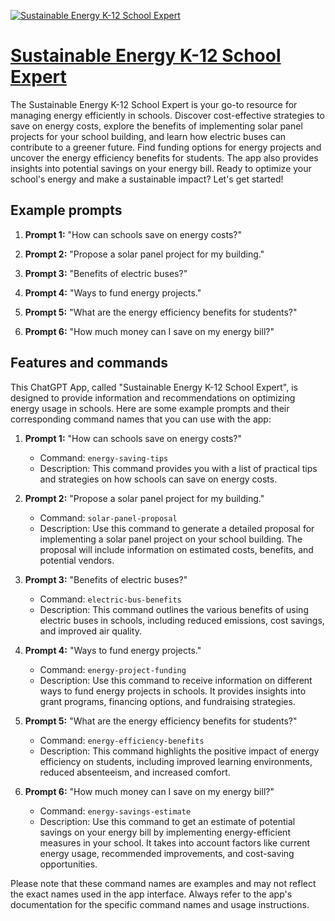 [![Sustainable Energy K-12 School Expert](https://files.oaiusercontent.com/file-YUiJAS5GUyyRANBIM11rabdG?se=2123-10-17T22%3A49%3A57Z&sp=r&sv=2021-08-06&sr=b&rscc=max-age%3D31536000%2C%20immutable&rscd=attachment%3B%20filename%3De387ec41-0836-4267-9404-5381d5e83d48.png&sig=m6ieRoqGjj1z9A5vWO9Injqa/rVDGWoJyESk8TbqwwE%3D)](https://chat.openai.com/g/g-MbaESr1Vb-sustainable-energy-k-12-school-expert)

# [Sustainable Energy K-12 School Expert](https://chat.openai.com/g/g-MbaESr1Vb-sustainable-energy-k-12-school-expert)

The Sustainable Energy K-12 School Expert is your go-to resource for managing energy efficiently in schools. Discover cost-effective strategies to save on energy costs, explore the benefits of implementing solar panel projects for your school building, and learn how electric buses can contribute to a greener future. Find funding options for energy projects and uncover the energy efficiency benefits for students. The app also provides insights into potential savings on your energy bill. Ready to optimize your school's energy and make a sustainable impact? Let's get started!

## Example prompts

1. **Prompt 1:** "How can schools save on energy costs?"

2. **Prompt 2:** "Propose a solar panel project for my building."

3. **Prompt 3:** "Benefits of electric buses?"

4. **Prompt 4:** "Ways to fund energy projects."

5. **Prompt 5:** "What are the energy efficiency benefits for students?"

6. **Prompt 6:** "How much money can I save on my energy bill?"

## Features and commands

This ChatGPT App, called "Sustainable Energy K-12 School Expert", is designed to provide information and recommendations on optimizing energy usage in schools. Here are some example prompts and their corresponding command names that you can use with the app:

1. **Prompt 1:** "How can schools save on energy costs?"
   - Command: `energy-saving-tips`
   - Description: This command provides you with a list of practical tips and strategies on how schools can save on energy costs.

2. **Prompt 2:** "Propose a solar panel project for my building."
   - Command: `solar-panel-proposal`
   - Description: Use this command to generate a detailed proposal for implementing a solar panel project on your school building. The proposal will include information on estimated costs, benefits, and potential vendors.

3. **Prompt 3:** "Benefits of electric buses?"
   - Command: `electric-bus-benefits`
   - Description: This command outlines the various benefits of using electric buses in schools, including reduced emissions, cost savings, and improved air quality.

4. **Prompt 4:** "Ways to fund energy projects."
   - Command: `energy-project-funding`
   - Description: Use this command to receive information on different ways to fund energy projects in schools. It provides insights into grant programs, financing options, and fundraising strategies.

5. **Prompt 5:** "What are the energy efficiency benefits for students?"
   - Command: `energy-efficiency-benefits`
   - Description: This command highlights the positive impact of energy efficiency on students, including improved learning environments, reduced absenteeism, and increased comfort.

6. **Prompt 6:** "How much money can I save on my energy bill?"
   - Command: `energy-savings-estimate`
   - Description: Use this command to get an estimate of potential savings on your energy bill by implementing energy-efficient measures in your school. It takes into account factors like current energy usage, recommended improvements, and cost-saving opportunities.

Please note that these command names are examples and may not reflect the exact names used in the app interface. Always refer to the app's documentation for the specific command names and usage instructions.